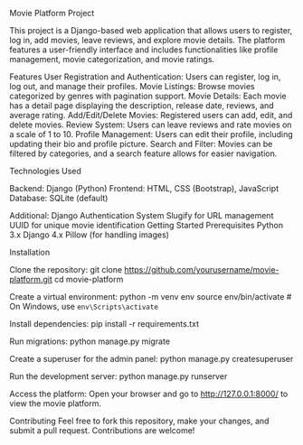 Movie Platform Project

This project is a Django-based web application that allows users to register, log in, add movies, leave reviews, and explore movie details. The platform features a user-friendly interface and includes functionalities like profile management, movie categorization, and movie ratings.

Features
User Registration and Authentication: Users can register, log in, log out, and manage their profiles.
Movie Listings: Browse movies categorized by genres with pagination support.
Movie Details: Each movie has a detail page displaying the description, release date, reviews, and average rating.
Add/Edit/Delete Movies: Registered users can add, edit, and delete movies.
Review System: Users can leave reviews and rate movies on a scale of 1 to 10.
Profile Management: Users can edit their profile, including updating their bio and profile picture.
Search and Filter: Movies can be filtered by categories, and a search feature allows for easier navigation.

Technologies Used

Backend: Django (Python)
Frontend: HTML, CSS (Bootstrap), JavaScript
Database: SQLite (default)

Additional:
Django Authentication System
Slugify for URL management
UUID for unique movie identification
Getting Started
Prerequisites
Python 3.x
Django 4.x
Pillow (for handling images)


Installation

Clone the repository:
git clone https://github.com/yourusername/movie-platform.git
cd movie-platform

Create a virtual environment:
python -m venv env
source env/bin/activate  # On Windows, use `env\Scripts\activate`

Install dependencies:
pip install -r requirements.txt

Run migrations:
python manage.py migrate

Create a superuser for the admin panel:
python manage.py createsuperuser

Run the development server:
python manage.py runserver

Access the platform:
Open your browser and go to http://127.0.0.1:8000/ to view the movie platform.

Contributing
Feel free to fork this repository, make your changes, and submit a pull request. Contributions are welcome!
